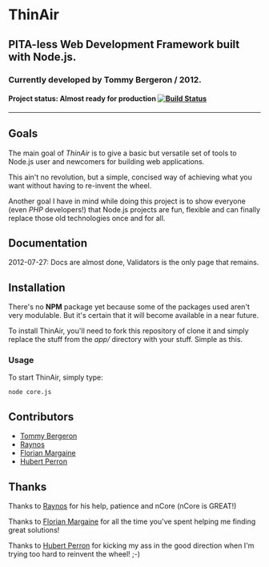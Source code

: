 # ThinAir
## PITA-less Web Development Framework built with Node.js.
### Currently developed by Tommy Bergeron / 2012.

#### Project status: **Almost ready for production** [![Build Status](https://secure.travis-ci.org/tbergeron/ThinAir.png?branch=master)](http://travis-ci.org/tbergeron/ThinAir)

***

## Goals

The main goal of *ThinAir* is to give a basic but versatile set of tools to Node.js user and newcomers for building web applications. 

This ain't no revolution, but a simple, concised way of achieving what you want without having to re-invent the wheel.

Another goal I have in mind while doing this project is to show everyone (even *PHP* developers!) that Node.js projects are fun, flexible and can finally replace those old technologies once and for all.


## Documentation

2012-07-27: Docs are almost done, Validators is the only page that remains.


## Installation

There's no **NPM** package yet because some of the packages used aren't very modulable. But it's certain that it will become available in a near future.

To install ThinAir, you'll need to fork this repository of clone it and simply replace the stuff from the _app/_ directory with your stuff. Simple as this.

### Usage
To start ThinAir, simply type:
```
node core.js
```


## Contributors

 - [Tommy Bergeron](https://github.com/tbergeron)
 - [Raynos](https://github.com/Raynos)
 - [Florian Margaine](https://github.com/Ralt)
 - [Hubert Perron](https://github.com/hubertperron)


## Thanks

Thanks to [Raynos](https://github.com/Raynos) for his help, patience and nCore (nCore is GREAT!)

Thanks to [Florian Margaine](https://github.com/Ralt) for all the time you've spent helping me finding great solutions!

Thanks to [Hubert Perron](https://github.com/hubertperron) for kicking my ass in the good direction when I'm trying too hard to reinvent the wheel! ;-)
